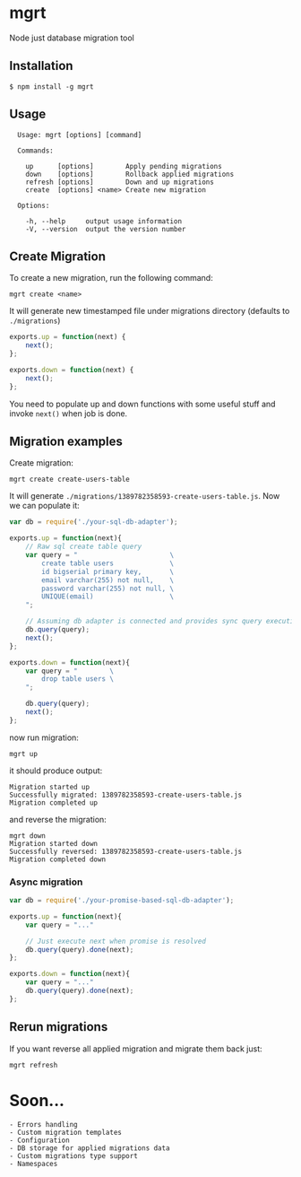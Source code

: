 # mgrt

  Node just database migration tool

## Installation

    $ npm install -g mgrt

## Usage

```
  Usage: mgrt [options] [command]

  Commands:

    up      [options]        Apply pending migrations
    down    [options]        Rollback applied migrations
    refresh [options]        Down and up migrations
    create  [options] <name> Create new migration

  Options:

    -h, --help     output usage information
    -V, --version  output the version number
```

## Create Migration

To create a new migration, run the following command:

	mgrt create <name>

It will generate new timestamped file under migrations directory (defaults to `./migrations`)

```javascript
exports.up = function(next) {
	next();
};

exports.down = function(next) {
	next();
};
```
You need to populate up and down functions with some useful stuff and invoke `next()` when job is done.

## Migration examples

Create migration:

	mgrt create create-users-table

It will generate `./migrations/1389782358593-create-users-table.js`.
Now we can populate it:

```js
var db = require('./your-sql-db-adapter');

exports.up = function(next){
	// Raw sql create table query
	var query = "                       \
		create table users              \
		id bigserial primary key,       \
		email varchar(255) not null,    \
		password varchar(255) not null, \
		UNIQUE(email)                   \
	";

	// Assuming db adapter is connected and provides sync query execution
	db.query(query);
	next();
};

exports.down = function(next){
	var query = "        \
		drop table users \
	";

	db.query(query);
	next();
};
```

now run migration:

	mgrt up

it should produce output:

	Migration started up
	Successfully migrated: 1389782358593-create-users-table.js
	Migration completed up

and reverse the migration:

	mgrt down
	Migration started down
	Successfully reversed: 1389782358593-create-users-table.js
	Migration completed down

### Async migration

```js
var db = require('./your-promise-based-sql-db-adapter');

exports.up = function(next){
	var query = "..."

	// Just execute next when promise is resolved
	db.query(query).done(next);
};

exports.down = function(next){
	var query = "..."
	db.query(query).done(next);
};
```

## Rerun migrations

If you want reverse all applied migration and migrate them back just:

	mgrt refresh

# Soon...
	- Errors handling
	- Custom migration templates
	- Configuration
	- DB storage for applied migrations data
	- Custom migrations type support
	- Namespaces
